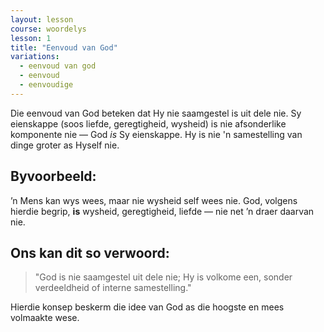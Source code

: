 ```yaml
---
layout: lesson
course: woordelys
lesson: 1
title: "Eenvoud van God"
variations:
  - eenvoud van god
  - eenvoud
  - eenvoudige
---
```


Die eenvoud van God beteken dat Hy nie saamgestel is uit dele nie. Sy eienskappe (soos liefde, geregtigheid, wysheid) is nie afsonderlike komponente nie — God *is* Sy eienskappe. Hy is nie 'n samestelling van dinge groter as Hyself nie.

## Byvoorbeeld:

’n Mens kan wys wees, maar nie wysheid self wees nie. God, volgens hierdie begrip, **is** wysheid, geregtigheid, liefde — nie net ’n draer daarvan nie.

## Ons kan dit so verwoord:

> "God is nie saamgestel uit dele nie; Hy is volkome een, sonder verdeeldheid of interne samestelling."

Hierdie konsep beskerm die idee van God as die hoogste en mees volmaakte wese.